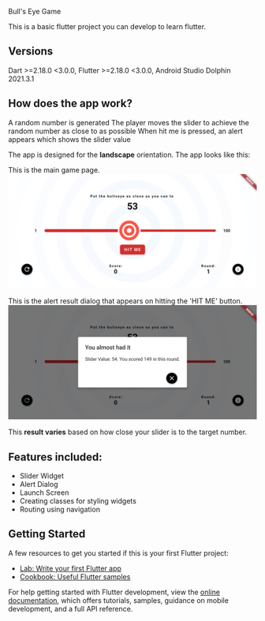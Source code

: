 Bull's Eye Game

This is a basic flutter project you can develop to learn flutter.

## Versions
Dart >=2.18.0 <3.0.0, 
Flutter >=2.18.0 <3.0.0,
Android Studio Dolphin 2021.3.1

## How does the app work?
A random number is generated
The player moves the slider to achieve the random number as close to as possible
When hit me is pressed, an alert appears which shows the slider value

The app is designed for the **landscape** orientation. The app looks like this:

This is the main game page.
![Game Page](https://github.com/annapurnasid/bullseye/blob/master/screenshots/game_page.png?raw=true)

This is the alert result dialog that appears on hitting the 'HIT ME' button.
![Result Box](https://github.com/annapurnasid/bullseye/blob/master/screenshots/result_alert.png?raw=true)

This **result varies** based on how close your slider is to the target number.

## Features included:
- Slider Widget
- Alert Dialog
- Launch Screen
- Creating classes for styling widgets
- Routing using navigation

## Getting Started

A few resources to get you started if this is your first Flutter project:

- [Lab: Write your first Flutter app](https://docs.flutter.dev/get-started/codelab)
- [Cookbook: Useful Flutter samples](https://docs.flutter.dev/cookbook)

For help getting started with Flutter development, view the
[online documentation](https://docs.flutter.dev/), which offers tutorials,
samples, guidance on mobile development, and a full API reference.
